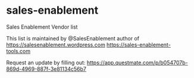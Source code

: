 # sales-enablement
Sales Enablement Vendor list

This list is maintained by @SalesEnablement
author of https://salesenablement.wordpress.com
https://sales-enablement-tools.com

Request an update by filling out: 
https://app.questmate.com/p/b054707b-869d-4969-887f-3e81134c56b7
